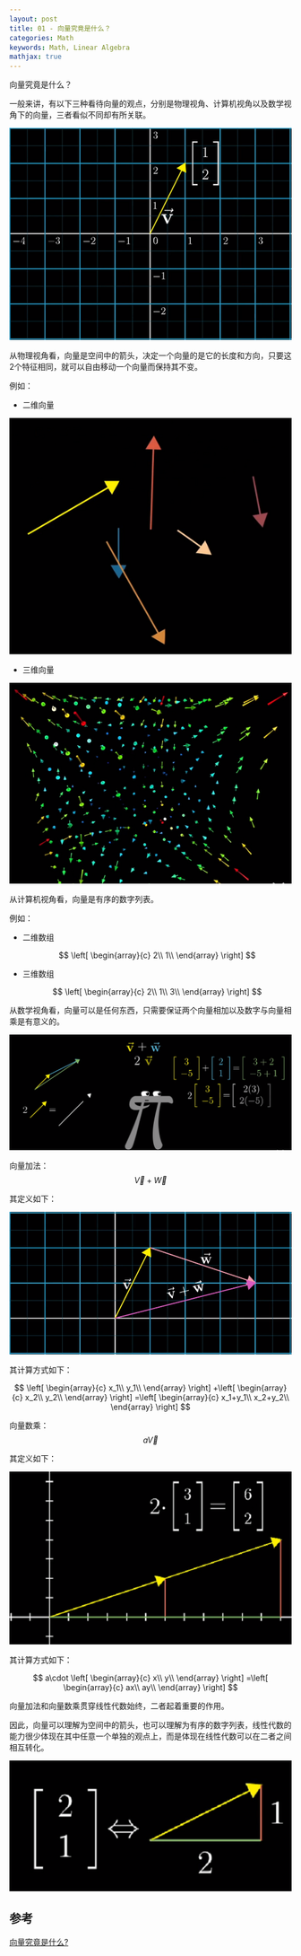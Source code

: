 ```yaml
---
layout: post
title: 01 - 向量究竟是什么？
categories: Math
keywords: Math, Linear Algebra
mathjax: true
---
```



向量究竟是什么？

一般来讲，有以下三种看待向量的观点，分别是物理视角、计算机视角以及数学视角下的向量，三者看似不同却有所关联。

<img src="/images/posts/math/linear-algebra-essence/1-1.PNG" alt="Three-perspectives" style="margin: 0 auto"/>

从物理视角看，向量是空间中的箭头，决定一个向量的是它的长度和方向，只要这2个特征相同，就可以自由移动一个向量而保持其不变。

例如：

* 二维向量

<img src="/images/posts/math/linear-algebra-essence/1-2.PNG" alt="Two-dim" style="margin: 0 auto"/>


* 三维向量

<img src="/images/posts/math/linear-algebra-essence/1-3.PNG" alt="Three-dim" style="margin: 0 auto"/>

从计算机视角看，向量是有序的数字列表。

例如：

* 二维数组
  
  $$
  \left[ \begin{array}{c}
  	2\\
  	1\\
  \end{array} \right]
  $$


* 三维数组
  
  $$
  \left[ \begin{array}{c}
  	2\\
  	1\\
  	3\\
  \end{array} \right]
  $$


从数学视角看，向量可以是任何东西，只需要保证两个向量相加以及数字与向量相乘是有意义的。

<img src="/images/posts/math/linear-algebra-essence/1-4.PNG" alt="math-perspective" style="margin: 0 auto" />

向量加法：$$\vec{V}+\vec{W}$$

其定义如下：

<img src="/images/posts/math/linear-algebra-essence/1-5.PNG" style="margin: 0 auto"/>

其计算方式如下：

$$
\left[ \begin{array}{c}
	x_1\\
	y_1\\
\end{array} \right] +\left[ \begin{array}{c}
	x_2\\
	y_2\\
\end{array} \right] =\left[ \begin{array}{c}
	x_1+y_1\\
	x_2+y_2\\
\end{array} \right]
$$

向量数乘：$$a\vec{V}$$

其定义如下：

<img src="/images/posts/math/linear-algebra-essence/1-6.PNG" style="margin: 0 auto"/>

其计算方式如下：

$$
a\cdot \left[ \begin{array}{c}
	x\\
	y\\
\end{array} \right] =\left[ \begin{array}{c}
	ax\\
	ay\\
\end{array} \right]
$$

向量加法和向量数乘贯穿线性代数始终，二者起着重要的作用。

因此，向量可以理解为空间中的箭头，也可以理解为有序的数字列表，线性代数的能力很少体现在其中任意一个单独的观点上，而是体现在线性代数可以在二者之间相互转化。

<img src="/images/posts/math/linear-algebra-essence/1-7.PNG" alt="Transformation" style="margin: 0 auto"/>



## 参考

[向量究竟是什么?](https://www.bilibili.com/video/av6731067/?p=2)



















